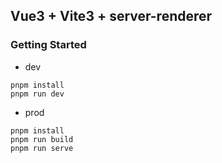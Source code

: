 ## Vue3 + Vite3 + server-renderer

### Getting Started
+ dev
```
pnpm install
pnpm run dev
```
+ prod
```
pnpm install
pnpm run build
pnpm run serve
```
